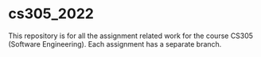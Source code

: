 # cs305_2022
This repository is for all the assignment related work for the course CS305 (Software Engineering). Each assignment has a separate branch.
